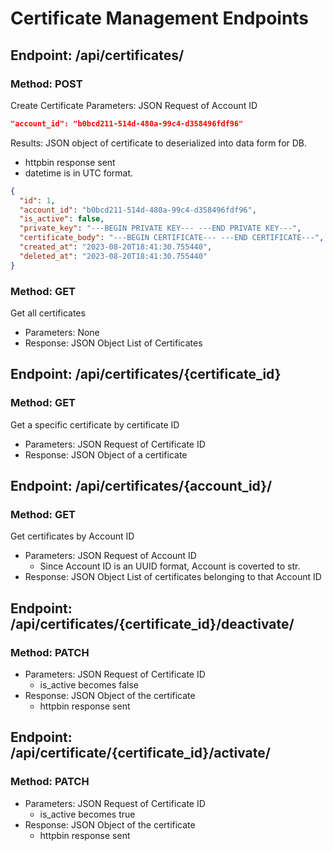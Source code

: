 # Certificate Management Endpoints

## Endpoint: /api/certificates/

### Method: POST

Create Certificate
Parameters: JSON Request of Account ID

```json
"account_id": "b0bcd211-514d-480a-99c4-d358496fdf96"
```

Results: JSON object of certificate to deserialized into data form for DB.

- httpbin response sent
- datetime is in UTC format.

```json
{
  "id": 1,
  "account_id": "b0bcd211-514d-480a-99c4-d358496fdf96",
  "is_active": false,
  "private_key": "---BEGIN PRIVATE KEY--- ---END PRIVATE KEY---",
  "certificate_body": "---BEGIN CERTIFICATE--- ---END CERTIFICATE---",
  "created_at": "2023-08-20T18:41:30.755440",
  "deleted_at": "2023-08-20T18:41:30.755440"
}
```

### Method: GET

Get all certificates

- Parameters: None
- Response: JSON Object List of Certificates

## Endpoint: /api/certificates/{certificate_id}

### Method: GET

Get a specific certificate by certificate ID

- Parameters: JSON Request of Certificate ID
- Response: JSON Object of a certificate

## Endpoint: /api/certificates/{account_id}/

### Method: GET

Get certificates by Account ID

- Parameters: JSON Request of Account ID
  - Since Account ID is an UUID format, Account is coverted to str.
- Response: JSON Object List of certificates belonging to that Account ID

## Endpoint: /api/certificates/{certificate_id}/deactivate/

### Method: PATCH

- Parameters: JSON Request of Certificate ID
  - is_active becomes false
- Response: JSON Object of the certificate
  - httpbin response sent

## Endpoint: /api/certificate/{certificate_id}/activate/

### Method: PATCH

- Parameters: JSON Request of Certificate ID
  - is_active becomes true
- Response: JSON Object of the certificate
  - httpbin response sent
